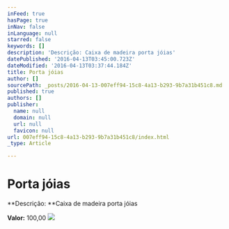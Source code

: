 ```yaml
---
inFeed: true
hasPage: true
inNav: false
inLanguage: null
starred: false
keywords: []
description: 'Descrição: Caixa de madeira porta jóias'
datePublished: '2016-04-13T03:45:00.723Z'
dateModified: '2016-04-13T03:37:44.184Z'
title: Porta jóias
author: []
sourcePath: _posts/2016-04-13-007eff94-15c8-4a13-b293-9b7a31b451c8.md
published: true
authors: []
publisher:
  name: null
  domain: null
  url: null
  favicon: null
url: 007eff94-15c8-4a13-b293-9b7a31b451c8/index.html
_type: Article

---
```

# Porta jóias

**Descrição: **Caixa de madeira porta jóias

**Valor:** 100,00
![](https://s3-us-west-2.amazonaws.com/the-grid-img/p/41eed2544ddd7df614fc95ef591040c7c8e82d31.jpg)